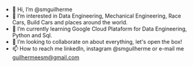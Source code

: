 - 👋 Hi, I’m @smguilherme
- 👀 I’m interested in Data Engineering, Mechanical Engineering, Race Cars, Build Cars and places around the world.
- 🌱 I’m currently learning Google Cloud Plataform for Data Engineering, Python and Sql.
- 💞️ I’m looking to collaborate on about everything, let's open the box!
- 📫 How to reach me linkedIn, instagram @smguilherme or e-mail me guilhermeesm@gmail.com

<!---
smguilherme/smguilherme is a ✨ special ✨ repository because its `README.md` (this file) appears on your GitHub profile.
You can click the Preview link to take a look at your changes.
--->
